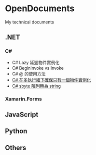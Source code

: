 # OpenDocuments
My technical documents

## .NET
### C#
- C# Lazy 延遲物件實例化
- C# BeginInvoke vs Invoke
- C# @ 的使用方法
- [C# 在多執行緒下確保只有一個物件實例化](...)
- [C# sbyte 陣列轉為 string](https://github.com/BingFengHung/OpenDocuments/blob/main/C%23/C%23%20sbyte%20%E9%99%A3%E5%88%97%E8%BD%89%E7%82%BA%20string/C%23%20sbyte%20%E9%99%A3%E5%88%97%E8%BD%89%E7%82%BA%20string.md)

### Xamarin.Forms

## JavaScript

## Python

## Others
